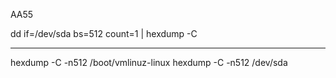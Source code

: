 AA55

dd if=/dev/sda bs=512 count=1 | hexdump -C

--------------------------------

hexdump -C -n512 /boot/vmlinuz-linux
hexdump -C -n512 /dev/sda
